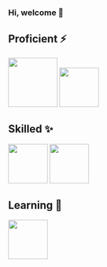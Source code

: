 ### Hi, welcome 👋

## Proficient ⚡

<img src= "https://user-images.githubusercontent.com/113279921/189517821-73b7a1ce-4f99-494a-902c-17e251d461e7.png" width = 100> <img src= "https://user-images.githubusercontent.com/113279921/189517701-a9f451e4-438c-4609-bf6e-e286516388ab.png" width = 80>

## Skilled ✨
<img src= "https://user-images.githubusercontent.com/113279921/189517847-66370ca2-2801-4840-99e8-f87b5af0bc01.png" width = 80> <img src= "https://user-images.githubusercontent.com/113279921/189517854-3eaba0e3-58b7-48fc-9545-1dbe1e34bedc.png" width = 80>


## Learning 💬
 <img src= "https://user-images.githubusercontent.com/113279921/189518084-ce08391f-76ab-4652-8c1c-e13076a7ed52.png" width = 80>

